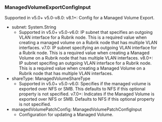 ### ManagedVolumeExportConfigInput
Supported in v5.0+
  v5.0-v8.0: 
  v8.1+: Config for a Managed Volume Export.

- subnet: System.String
  - Supported in v5.0+
      v5.0-v6.0: IP subnet that specifies an outgoing VLAN interface for a Rubrik node. This is a required value when creating a managed volume on a Rubrik node that has multiple VLAN interfaces.
      v7.0: IP subnet specifying an outgoing VLAN interface for a Rubrik node. This is a required value when creating a Managed Volume on a Rubrik node that has multiple VLAN interfaces.
      v8.0+: IP subnet specifing an outgoing VLAN interface for a Rubrik node. This is a required value when creating a Managed Volume on a Rubrik node that has multiple VLAN interfaces.
- shareType: ManagedVolumeShareType
  - Supported in v5.0+
      v5.0-v6.0: Specifies if the managed volume is exported over NFS or SMB. This defaults to NFS if this optional property is not specified.
      v7.0+: Indicates if the Managed Volume is exported over NFS or SMB. Defaults to NFS if this optional property is not specified.
- managedVolumePatchConfig: ManagedVolumePatchConfigInput
  - Configuration for updating a Managed Volume.
